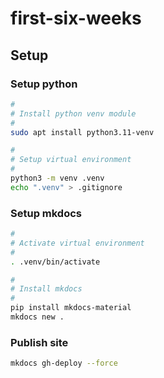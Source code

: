 # first-six-weeks

## Setup

### Setup python

```bash
#
# Install python venv module
#
sudo apt install python3.11-venv

#
# Setup virtual environment
#
python3 -m venv .venv
echo ".venv" > .gitignore
```

### Setup mkdocs

```bash
#
# Activate virtual environment
#
. .venv/bin/activate

#
# Install mkdocs
#
pip install mkdocs-material
mkdocs new .
```

### Publish site

```bash
mkdocs gh-deploy --force
```
